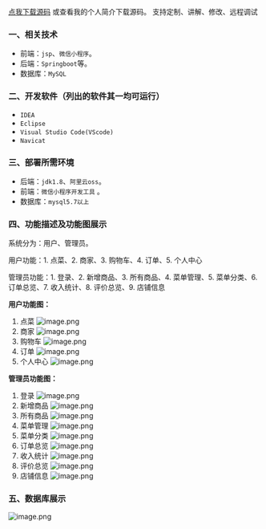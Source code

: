 [点我下载源码](https://www.oneprosol.com/detail/042a28dea3fe482b9f9b132b659daeb3)
或查看我的个人简介下载源码。
支持定制、讲解、修改、远程调试
### 一、相关技术
- 前端：`jsp`、`微信小程序`。
- 后端：`Springboot`等。
- 数据库：`MySQL`

### 二、开发软件（列出的软件其一均可运行）
- `IDEA`
- `Eclipse`
- `Visual Studio Code(VScode)`
- `Navicat`
### 三、部署所需环境

- 后端：`jdk1.8`、`阿里云oss`。
- 前端：`微信小程序开发工具`  。
- 数据库：`mysql5.7以上`

### 四、功能描述及功能图展示
系统分为：用户、管理员。

用户功能：1. 点菜、2. 商家、3. 购物车、4. 订单、5. 个人中心

管理员功能：1. 登录、2. 新增商品、3. 所有商品、4. 菜单管理、5. 菜单分类、6. 订单总览、7. 收入统计、8. 评价总览、9. 店铺信息

**用户功能图：**
1. 点菜
![image.png](https://pic.picprosol.com/user_upload/47a0c8c315464e69858d8da56b2d15ba/2025-01-02%2020:15:10_image.png)
2. 商家
![image.png](https://pic.picprosol.com/user_upload/47a0c8c315464e69858d8da56b2d15ba/2025-01-02%2020:20:41_image.png)
3. 购物车
![image.png](https://pic.picprosol.com/user_upload/47a0c8c315464e69858d8da56b2d15ba/2025-01-02%2020:20:50_image.png)
4. 订单
![image.png](https://pic.picprosol.com/user_upload/47a0c8c315464e69858d8da56b2d15ba/2025-01-02%2020:21:12_image.png)
5. 个人中心
![image.png](https://pic.picprosol.com/user_upload/47a0c8c315464e69858d8da56b2d15ba/2025-01-02%2020:21:22_image.png)

**管理员功能图：**
1. 登录
![image.png](https://pic.picprosol.com/user_upload/47a0c8c315464e69858d8da56b2d15ba/2025-01-02%2020:21:29_image.png)
2. 新增商品
![image.png](https://pic.picprosol.com/user_upload/47a0c8c315464e69858d8da56b2d15ba/2025-01-02%2020:21:38_image.png)
3. 所有商品
![image.png](https://pic.picprosol.com/user_upload/47a0c8c315464e69858d8da56b2d15ba/2025-01-02%2020:21:43_image.png)
4. 菜单管理
![image.png](https://pic.picprosol.com/user_upload/47a0c8c315464e69858d8da56b2d15ba/2025-01-02%2020:21:50_image.png)
5. 菜单分类
![image.png](https://pic.picprosol.com/user_upload/47a0c8c315464e69858d8da56b2d15ba/2025-01-02%2020:21:54_image.png)
6. 订单总览
![image.png](https://pic.picprosol.com/user_upload/47a0c8c315464e69858d8da56b2d15ba/2025-01-02%2020:21:58_image.png)
7. 收入统计
![image.png](https://pic.picprosol.com/user_upload/47a0c8c315464e69858d8da56b2d15ba/2025-01-02%2020:22:02_image.png)
8. 评价总览
![image.png](https://pic.picprosol.com/user_upload/47a0c8c315464e69858d8da56b2d15ba/2025-01-02%2020:22:07_image.png)
9. 店铺信息
![image.png](https://pic.picprosol.com/user_upload/47a0c8c315464e69858d8da56b2d15ba/2025-01-02%2020:27:57_image.png)

### 五、数据库展示
![image.png](https://pic.picprosol.com/user_upload/47a0c8c315464e69858d8da56b2d15ba/2025-01-02%2020:27:47_image.png)
